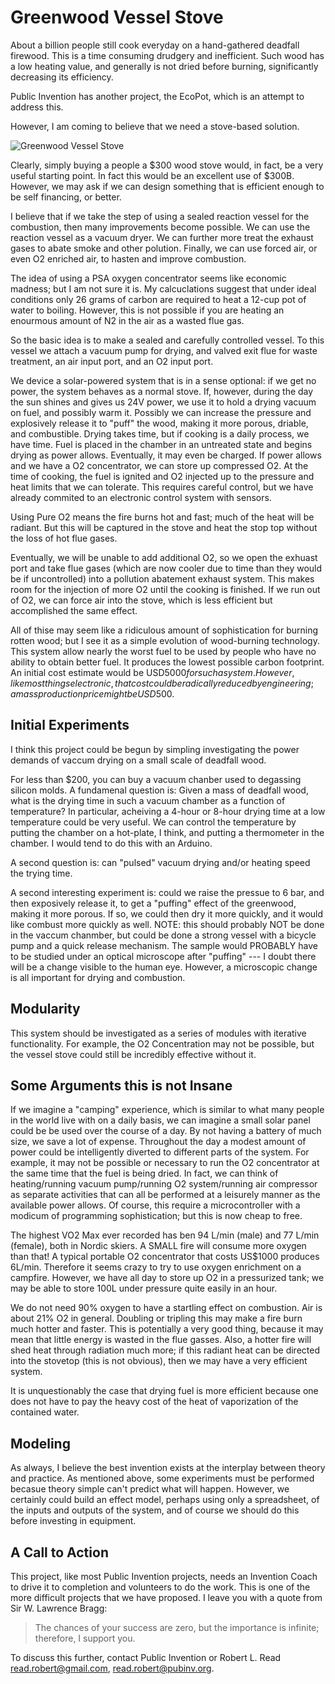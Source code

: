 # Greenwood Vessel Stove

About a billion people still cook everyday on a hand-gathered deadfall firewood. This is a time consuming drudgery and inefficient. Such wood has a low heating value,
and generally is not dried before burning, significantly decreasing its efficiency. 

Public Invention has another project, the EcoPot, which is an attempt to address this.

However, I am coming to believe that we need a stove-based solution.

![Greenwood Vessel Stove](https://user-images.githubusercontent.com/5296671/108615867-ead13080-73cd-11eb-8f05-7f80aa301f08.png)

Clearly, simply buying a people a $300 wood stove would, in fact, be a very useful starting point. In fact this would be an excellent use of $300B.
However, we may ask if we can design something that is efficient enough to be self financing, or better.

I believe that if we take the step of using a sealed reaction vessel for the combustion, then many improvements become possible.
We can use the reaction vessel as a vacuum dryer. We can further more treat the exhaust gases to abate smoke and other polution. Finally,
we can use forced air, or even O2 enriched air, to hasten and improve combustion.

The idea of using a PSA oxygen concentrator seems like economic madness; but I am not sure it is. My calcuclations suggest that under ideal conditions
only 26 grams of carbon are required to heat a 12-cup pot of water to boiling. However, this is not possible if you are heating an enourmous amount
of N2 in the air as a wasted flue gas.

So the basic idea is to make a sealed and carefully controlled vessel. To this vessel we attach a vacuum pump for drying, and valved exit 
flue for waste treatment, an air input port, and an O2 input port.

We device a solar-powered system that is in a sense optional: if we get no power, the system behaves as a normal stove. If, however, during the day
the sun shines and gives us 24V power, we use it to hold a drying vacuum on fuel, and possibly warm it. Possibly we can increase the pressure and
explosively release it to "puff" the wood, making it more porous, driable, and combustible. Drying takes time, but if cooking is a daily process,
we have time. Fuel is placed in the chamber in an untreated state and begins drying as power allows. Eventually, it may even be charged. If power allows 
and we have a O2 concentrator, we can store up compressed O2. At the time of cooking, the fuel is ignited and O2 injected up to the pressure and 
heat limits that we can tolerate. This requires careful control, but we have already commited to an electronic control system with sensors.

Using Pure O2 means the fire burns hot and fast; much of the heat will be radiant. But this will be captured in the stove and heat the stop top
without the loss of hot flue gases.

Eventually, we will be unable to add additional O2, so we open the exhuast port and take flue gases (which are now cooler due to time than they
would be if uncontrolled) into a pollution abatement exhaust system. This makes room for the injection of more O2 until the cooking is finished.
If we run out of O2, we can force air into the stove, which is less efficient but accomplished the same effect.

All of thise may seem like a ridiculous amount of sophistication for burning rotten wood; but I see it as a simple evolution of wood-burning technology.
This system allow nearly the worst fuel to be used by people who have no ability to obtain better fuel. It produces the lowest possible carbon footprint.
An initial cost estimate would be USD$5000 for such a system. However, like most things electronic, that cost could be radically reduced by engineering; 
a mass production price might be USD$500. 

## Initial  Experiments

I think this project could be begun by simpling investigating the power demands of vaccum drying on a small scale of deadfall wood.

For less than $200, you can buy a vacuum chanber used to degassing silicon molds. A fundamenal question is: Given a mass of deadfall wood, what is the drying time in such a vacuum chamber as a function of temperature?  In particular, acheiving a 4-hour or 8-hour drying time at a low temperature could be very useful. We can
control the temperature by putting the chamber on a hot-plate, I think, and putting a thermometer in the chamber. I would tend to do this with an Arduino.

A second question is: can "pulsed" vacuum drying and/or heating speed the trying time.

A second interesting experiment is: could we raise the pressue to 6 bar, and then exposively release it, to get a "puffing" effect of the 
greenwood, making it more porous. If so, we could then dry it more quickly, and it would like combust more quickly as well. NOTE: this should probably NOT be done in the vaccum chanmber, but could be done a strong vessel with a bicycle pump and a quick release mechanism.  The sample would PROBABLY have to be 
studied under an optical microscope after "puffing" --- I doubt there will be a change visible to the human eye. However, a microscopic change is 
all important for drying and combustion.

## Modularity

This system should be investigated as a series of modules with iterative functionality. For example, the O2 Concentration may not be possible,
but the vessel stove could still be incredibly effective without it.

## Some Arguments this is not Insane

If we imagine a "camping" experience, which is similar to what many people in the world live with on a daily basis, we can imagine a small solar panel
could be be used over the course of a day. By not having a battery of much size, we save a lot of expense. Throughout the day a modest amount of power
could be intelligently diverted to different parts of the system. For example, it may not be possible or necessary to run the O2 concentrator at the 
same time that the fuel is being dried. In fact, we can think of heating/running vacuum pump/running O2 system/running air compressor as separate activities that can all be performed at a leisurely manner as the available power allows.  Of course, this require a microcontroller with a modicum of programming sophistication; but this is now cheap to free.

The highest VO2 Max ever recorded has ben 94 L/min (male) and 77 L/min (female), both in Nordic skiers. A SMALL fire will consume more oxygen than that! A typical portable O2 concentrator that costs US$1000 produces 6L/min. Therefore it seems crazy to try to use oxygen enrichment on a campfire.  However, we have all day to store up O2 in a pressurized tank; we may be able to store 100L under pressure quite easily in an hour.

We do not need 90% oxygen to have a startling effect on combustion. Air is about 21% O2 in general.  Doubling or tripling this may make a fire burn much hotter and faster. This is potentially a very good thing, because it may mean that little energy is wasted in the flue gasses. Also, a hotter fire will shed heat through radiation much more; if this radiant heat can be directed into the stovetop (this is not obvious), then we may have a very efficient system.

It is unquestionably the case that drying fuel is more efficient because one does not have to pay the heavy cost of the heat of vaporization of the contained water.

## Modeling

As always, I believe the best invention exists at the interplay between theory and practice. As mentioned above, some experiments must be performed
becasue theory simple can't predict what will happen. However, we certainly could build an effect model, perhaps using only a spreadsheet,
of the inputs and outputs of the system, and of course we should do this before investing in equipment.

## A Call to Action

This project, like most Public Invention projects, needs an Invention Coach to drive it to completion and volunteers to do the work. This is one of the more difficult projects that we have proposed. I leave you with a quote from Sir W. Lawrence Bragg:

> The chances of your success are zero, but the importance is infinite; therefore, I support you.

To discuss this further, contact Public Invention or Robert L. Read <read.robert@gmail.com>, <read.robert@pubinv.org>.

